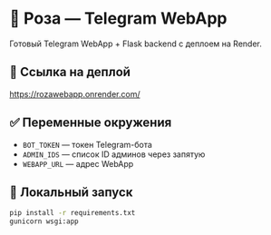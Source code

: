 # 🌹 Роза — Telegram WebApp

Готовый Telegram WebApp + Flask backend с деплоем на Render.

## 🔗 Ссылка на деплой

https://rozawebapp.onrender.com/

## ✅ Переменные окружения

- `BOT_TOKEN` — токен Telegram-бота
- `ADMIN_IDS` — список ID админов через запятую
- `WEBAPP_URL` — адрес WebApp

## 🚀 Локальный запуск

```bash
pip install -r requirements.txt
gunicorn wsgi:app
```
